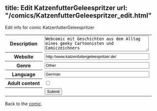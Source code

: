 title: Edit KatzenfutterGeleespritzer
url: "/comics/KatzenfutterGeleespritzer_edit.html"
---
Edit info for comic KatzenfutterGeleespritzer

<form name="comic" action="http://gaepostmail.appspot.com/comic/" method="post">
<table class="comicinfo">
<tr>
<th>Description</th><td><textarea name="description" cols="40" rows="3">Webcomic mit Geschichten aus dem Alltag eines geeky Cartoonisten und Comiczeichners</textarea></td>
</tr>
<tr>
<th>Website</th><td><input type="text" name="url" value="http://www.katzenfuttergeleespritzer.de/" size="40"/></td>
</tr>
<tr>
<th>Genre</th><td><input type="text" name="genre" value="Other" size="40"/></td>
</tr>
<tr>
<th>Language</th><td><input type="text" name="language" value="German" size="40"/></td>
</tr>
<tr>
<th>Adult content</th><td><input type="checkbox" name="adult" value="adult" /></td>
</tr>
<tr>
<th></th><td>
<input type="hidden" name="comic" value="KatzenfutterGeleespritzer" />
<input type="submit" name="submit" value="Submit" />
</td>
</tr>
</table>
</form>

Back to the [comic](KatzenfutterGeleespritzer.html).
